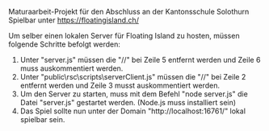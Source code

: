Maturaarbeit-Projekt für den Abschluss an der Kantonsschule Solothurn
Spielbar unter https://floatingisland.ch/

Um selber einen lokalen Server für Floating Island zu hosten, müssen folgende Schritte befolgt werden:

1. Unter "server.js" müssen die "//" bei Zeile 5 entfernt werden und Zeile 6 muss auskommentiert werden.
2. Unter "public\rsc\scripts\serverClient.js" müssen die "//" bei Zeile 2 entfernt werden und Zeile 3 musst auskommentiert werden.
3. Um den Server zu starten, muss mit dem Befehl "node server.js" die Datei "server.js" gestartet werden. (Node.js muss installiert sein)
4. Das Spiel sollte nun unter der Domain "http://localhost:16761/" lokal spielbar sein.
